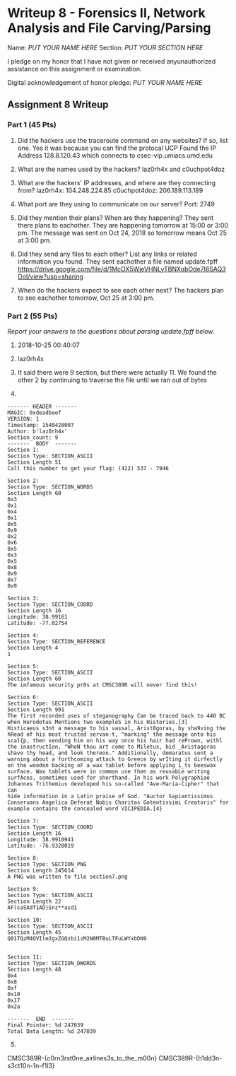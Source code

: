 Writeup 8 - Forensics II, Network Analysis and File Carving/Parsing
=====

Name: *PUT YOUR NAME HERE*
Section: *PUT YOUR SECTION HERE*

I pledge on my honor that I have not given or received anyunauthorized assistance on this assignment or examination.

Digital acknowledgement of honor pledge: *PUT YOUR NAME HERE*

## Assignment 8 Writeup

### Part 1 (45 Pts)
1. Did the hackers use the traceroute command on any websites? If so, list one.
Yes it was because you can find the protocal UCP
Found the IP Address 128.8.120.43 which connects to csec-vip.umiacs.umd.edu

2. What are the names used by the hackers?
laz0rh4x and c0uchpot4doz

3. What are the hackers' IP addresses, and where are they connecting from?
laz0rh4x:     104.248.224.85
c0uchpot4doz: 206.189.113.189

4. What port are they using to communicate on our server?
Port: 2749

5. Did they mention their plans? When are they happening?
They sent there plans to eachother.  They are happening tomorrow at 15:00 or 3:00 pm.
The message was sent on Oct 24, 2018 so tomorrow means Oct 25 at 3:00 pm.

6. Did they send any files to each other? List any links or related information you found.
They sent eachother a file named update.fpff
https://drive.google.com/file/d/1McOX5WjeVHNLyTBNXqbOde7l8SAQ3DoI/view?usp=sharing

7. When do the hackers expect to see each other next?
The hackers plan to see eachother tomorrow, Oct 25 at 3:00 pm.

### Part 2 (55 Pts)

*Report your answers to the questions about parsing update.fpff below.*

1. 2018-10-25 00:40:07

2. laz0rh4x

3. It said there were 9 section, but there were actually 11.  We found the other 2 by continuing to traverse the file until we ran out
of bytes

4.
```
------- HEADER -------
MAGIC: 0xdeadbeef
VERSION: 1
Timestamp: 1540428007
Author: b'laz0rh4x'
Section_count: 9
-------  BODY  -------
Section 1:
Section Type: SECTION_ASCII
Section Length 51
Call this number to get your flag: (422) 537 - 7946

Section 2:
Section Type: SECTION_WORDS
Section Length 60
0x3
0x1
0x4
0x1
0x5
0x9
0x2
0x6
0x5
0x3
0x5
0x8
0x9
0x7
0x9

Section 3:
Section Type: SECTION_COORD
Section Length 16
Longitude: 38.99161
Latitude: -77.02754

Section 4:
Section Type: SECTION_REFERENCE
Section Length 4
1

Section 5:
Section Type: SECTION_ASCII
Section Length 60
The imfamous security pr0s at CMSC389R will never find this!

Section 6:
Section Type: SECTION_ASCII
Section Length 991
The first recorded uses of steganography Can be traced back to 440 BC when Herodotus Mentions two exampleS in his Histories.[3] 
Histicaeus s3nt a message to his vassal, Arist8goras, by sha9ving the hRead of his most trusted servan-t, "marking" the message onto his 
scal{p, then sending him on his way once his hair had rePrown, withl the inastructIon, "WheN thou art come to Miletus, bid _Aristagoras 
shave thy head, and look thereon." Additionally, demaratus sent a warning about a forthcoming attack to Greece by wrIting it dirfectly 
on the wooden backing oF a wax tablet before applying i_ts beeswax surFace. Wax tablets were in common use then as reusabLe writing 
surfAces, sometimes used for shorthand. In his work Polygraphiae Johannes Trithemius developed his so-called "Ave-Maria-Cipher" that can 
hide information in a Latin praise of God. "Auctor Sapientissimus Conseruans Angelica Deferat Nobis Charitas Gotentissimi Creatoris" for 
example contains the concealed word VICIPEDIA.[4}

Section 7:
Section Type: SECTION_COORD
Section Length 16
Longitude: 38.9910941
Latitude: -76.9328019

Section 8:
Section Type: SECTION_PNG
Section Length 245614
A PNG was written to file section7.png

Section 9:
Section Type: SECTION_ASCII
Section Length 22
AF(saSAdf1AD)Snz**asd1

Section 10:
Section Type: SECTION_ASCII
Section Length 45
Q01TQzM4OVIte2gxZGQzbi1zM2N0MTBuLTFuLWYxbDN9


Section 11:
Section Type: SECTION_DWORDS
Section Length 48
0x4
0x8
0xf
0x10
0x17
0x2a

-------  END  -------
Final Pointer: %d 247039
Total Data Length: %d 247039
```

5. 
CMSC389R-{c0rn3rst0ne_airlines3s_to_the_m00n}
CMSC389R-{h1dd3n-s3ct10n-1n-f1l3}
